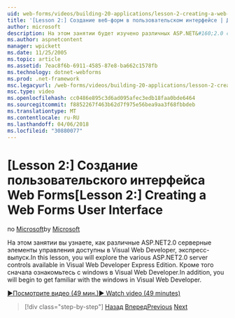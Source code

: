 ```yaml
---
uid: web-forms/videos/building-20-applications/lesson-2-creating-a-web-forms-user-interface
title: '[Lesson 2:] Создание веб-форм в пользовательском интерфейсе | Документы Microsoft'
author: microsoft
description: На этом занятии будет изучено различных ASP.NET&#160;2.0 серверные элементы управления доступны в Visual Web Developer, экспресс-выпуск. Кроме того сначала...
ms.author: aspnetcontent
manager: wpickett
ms.date: 11/25/2005
ms.topic: article
ms.assetid: 7eac8f6b-6911-4585-87e8-ba662c1578fb
ms.technology: dotnet-webforms
ms.prod: .net-framework
msc.legacyurl: /web-forms/videos/building-20-applications/lesson-2-creating-a-web-forms-user-interface
msc.type: video
ms.openlocfilehash: cc0486e895c3d6ad095afec3edb18faa0bde6464
ms.sourcegitcommit: f8852267f463b62d7f975e56bea9aa3f68fbbdeb
ms.translationtype: MT
ms.contentlocale: ru-RU
ms.lasthandoff: 04/06/2018
ms.locfileid: "30880077"
---
```

<a name="lesson-2-creating-a-web-forms-user-interface"></a><span data-ttu-id="8f5ce-104">[Lesson 2:] Создание пользовательского интерфейса Web Forms</span><span class="sxs-lookup"><span data-stu-id="8f5ce-104">[Lesson 2:] Creating a Web Forms User Interface</span></span>
====================
<span data-ttu-id="8f5ce-105">по [Microsoft](https://github.com/microsoft)</span><span class="sxs-lookup"><span data-stu-id="8f5ce-105">by [Microsoft](https://github.com/microsoft)</span></span>

<span data-ttu-id="8f5ce-106">На этом занятии вы узнаете, как различные ASP.NET2.0 серверные элементы управления доступны в Visual Web Developer, экспресс-выпуск.</span><span class="sxs-lookup"><span data-stu-id="8f5ce-106">In this lesson, you will explore the various ASP.NET2.0 server controls available in Visual Web Developer Express Edition.</span></span> <span data-ttu-id="8f5ce-107">Кроме того сначала ознакомьтесь с windows в Visual Web Developer.</span><span class="sxs-lookup"><span data-stu-id="8f5ce-107">In addition, you will begin to get familiar with the windows in Visual Web Developer.</span></span>

[<span data-ttu-id="8f5ce-108">&#9654;Посмотрите видео (49 мин.)</span><span class="sxs-lookup"><span data-stu-id="8f5ce-108">&#9654; Watch video (49 minutes)</span></span>](https://channel9.msdn.com/Blogs/ASP-NET-Site-Videos/lesson-2-creating-a-web-forms-user-interface)

> [!div class="step-by-step"]
> <span data-ttu-id="8f5ce-109">[Назад](lesson-1-getting-started-with-visual-web-developer-express.md)
> [Вперед](lesson-3-understanding-more-about-events-and-postback.md)</span><span class="sxs-lookup"><span data-stu-id="8f5ce-109">[Previous](lesson-1-getting-started-with-visual-web-developer-express.md)
[Next](lesson-3-understanding-more-about-events-and-postback.md)</span></span>
